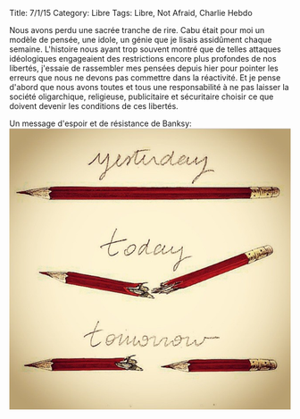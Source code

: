 Title: 7/1/15
Category: Libre
Tags: Libre, Not Afraid, Charlie Hebdo

Nous avons perdu une sacrée tranche de rire. Cabu était pour moi un modèle de pensée, une idole, un génie que je lisais assidûment chaque semaine. L'histoire nous ayant trop souvent montré que de telles attaques idéologiques engageaient des restrictions encore plus profondes de nos libertés, j'essaie de rassembler mes pensées depuis hier pour pointer les erreurs que nous ne devons pas commettre dans la réactivité. Et je pense d'abord que nous avons toutes et tous une responsabilité à ne pas laisser la société oligarchique, religieuse, publicitaire et sécuritaire choisir ce que doivent devenir les conditions de ces libertés.

Un message d'espoir et de résistance de Banksy:
![Yesterday, Today, Tomorrow](/images/yesterday-today-tomorrow.jpg)

